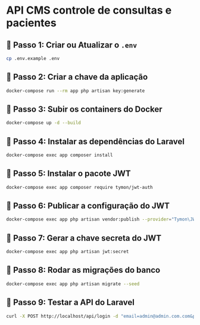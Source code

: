 # API CMS controle de consultas e pacientes

## 📌 Passo 1: Criar ou Atualizar o `.env`
```sh
cp .env.example .env
```

## 📌 Passo 2: Criar a chave da aplicação
```sh
docker-compose run --rm app php artisan key:generate
```

## 📌 Passo 3: Subir os containers do Docker
```sh
docker-compose up -d --build
```

## 📌 Passo 4: Instalar as dependências do Laravel
```sh
docker-compose exec app composer install
```

## 📌 Passo 5: Instalar o pacote JWT
```sh
docker-compose exec app composer require tymon/jwt-auth
```

## 📌 Passo 6: Publicar a configuração do JWT
```sh
docker-compose exec app php artisan vendor:publish --provider="Tymon\JWTAuth\Providers\LaravelServiceProvider"
```

## 📌 Passo 7: Gerar a chave secreta do JWT
```sh
docker-compose exec app php artisan jwt:secret
```

## 📌 Passo 8: Rodar as migrações do banco
```sh
docker-compose exec app php artisan migrate --seed
```

## 📌 Passo 9: Testar a API do Laravel
```sh
curl -X POST http://localhost/api/login -d "email=admin@admin.com.com&password=admin123"
```

